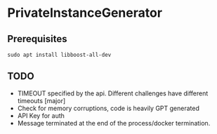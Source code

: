 # PrivateInstanceGenerator

## Prerequisites
```
sudo apt install libboost-all-dev
```

## TODO
* TIMEOUT specified by the api. Different challenges have different timeouts [major]
* Check for memory corruptions, code is heavily GPT generated
* API Key for auth
* Message terminated at the end of the process/docker termination.